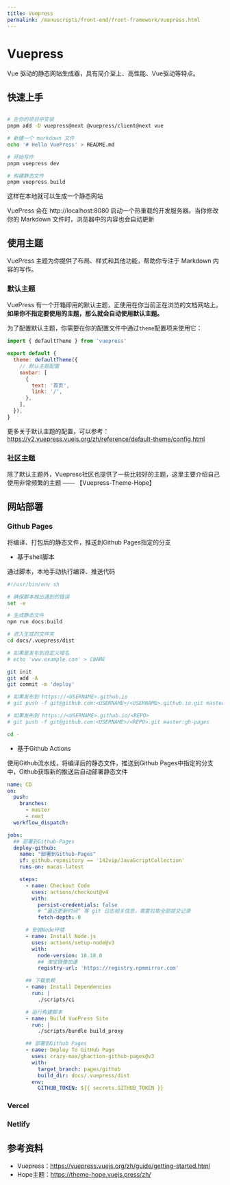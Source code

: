 ```yaml
---
title: Vuepress
permalink: /manuscripts/front-end/front-framework/vuepress.html
---
```


# Vuepress

Vue 驱动的静态网站生成器，具有简介至上、高性能、Vue驱动等特点。


## 快速上手

```bash

# 在你的项目中安装
pnpm add -D vuepress@next @vuepress/client@next vue

# 新建一个 markdown 文件
echo '# Hello VuePress' > README.md

# 开始写作
pnpm vuepress dev

# 构建静态文件
pnpm vuepress build

```

这样在本地就可以生成一个静态网站

VuePress 会在 http://localhost:8080 启动一个热重载的开发服务器。当你修改你的 Markdown 文件时，浏览器中的内容也会自动更新






## 使用主题

VuePress 主题为你提供了布局、样式和其他功能，帮助你专注于 Markdown 内容的写作。


### 默认主题

VuePress 有一个开箱即用的默认主题，正使用在你当前正在浏览的文档网站上。 **如果你不指定要使用的主题，那么就会自动使用默认主题。**


为了配置默认主题，你需要在你的配置文件中通过`theme`配置项来使用它：

```js
import { defaultTheme } from 'vuepress'

export default {
  theme: defaultTheme({
    // 默认主题配置
    navbar: [
      {
        text: '首页',
        link: '/',
      },
    ],
  }),
}
```


更多关于默认主题的配置，可以参考： <https://v2.vuepress.vuejs.org/zh/reference/default-theme/config.html>


### 社区主题

除了默认主题外，Vuepress社区也提供了一些比较好的主题，这里主要介绍自己使用非常频繁的主题 —— 【Vuepress-Theme-Hope】



## 网站部署



### Github Pages

将编译、打包后的静态文件，推送到Github Pages指定的分支

- 基于shell脚本

通过脚本，本地手动执行编译、推送代码

```sh
#!/usr/bin/env sh

# 确保脚本抛出遇到的错误
set -e

# 生成静态文件
npm run docs:build

# 进入生成的文件夹
cd docs/.vuepress/dist

# 如果是发布到自定义域名
# echo 'www.example.com' > CNAME

git init
git add -A
git commit -m 'deploy'

# 如果发布到 https://<USERNAME>.github.io
# git push -f git@github.com:<USERNAME>/<USERNAME>.github.io.git master

# 如果发布到 https://<USERNAME>.github.io/<REPO>
# git push -f git@github.com:<USERNAME>/<REPO>.git master:gh-pages

cd -
```

- 基于Github Actions

使用Github流水线，将编译后的静态文件，推送到Github Pages中指定的分支中，Github获取新的推送后自动部署静态文件

```yaml
name: CD
on:
  push:
    branches:
      - master
      - next
  workflow_dispatch:

jobs:
  ## 部署到Github-Pages
  deploy-github:
    name: "部署到Github-Pages"
    if: github.repository == '142vip/JavaScriptCollection'
    runs-on: macos-latest

    steps:
      - name: Checkout Code
        uses: actions/checkout@v4
        with:
          persist-credentials: false
          # “最近更新时间” 等 git 日志相关信息，需要拉取全部提交记录
          fetch-depth: 0

      # 安装Node环境
      - name: Install Node.js
        uses: actions/setup-node@v3
        with:
          node-version: 18.18.0
          ## 淘宝镜像加速
          registry-url: 'https://registry.npmmirror.com'

      ## 下载依赖
      - name: Install Dependencies
        run: |
          ./scripts/ci

      # 运行构建脚本
      - name: Build VuePress Site
        run: |
          ./scripts/bundle build_proxy

      ## 部署到Github Pages
      - name: Deploy To GitHub Page
        uses: crazy-max/ghaction-github-pages@v3
        with:
          target_branch: pages/github
          build_dir: docs/.vuepress/dist
        env:
          GITHUB_TOKEN: ${{ secrets.GITHUB_TOKEN }}

```


### Vercel


### Netlify





## 参考资料

- Vuepress：<https://vuepress.vuejs.org/zh/guide/getting-started.html>
- Hope主题：<https://theme-hope.vuejs.press/zh/>




